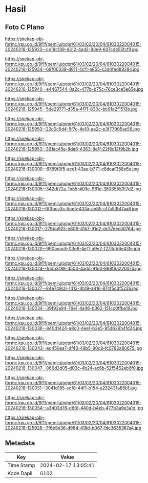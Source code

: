 # Hasil

## Foto C Plano

https://sirekap-obj-formc.kpu.go.id/9f1f/pemilu/pdpr/61/03/02/20/04/6103022004015-20240216-125923--ce18c169-6312-4ad2-83e9-607cde55fcf9.jpg

https://sirekap-obj-formc.kpu.go.id/9f1f/pemilu/pdpr/61/03/02/20/04/6103022004015-20240216-125934--68f00339-d811-4cf1-a855-c3d4fed89284.jpg

https://sirekap-obj-formc.kpu.go.id/9f1f/pemilu/pdpr/61/03/02/20/04/6103022004015-20240216-125940--e4467544-0a2c-477b-b75c-76ce3ce5e65e.jpg

https://sirekap-obj-formc.kpu.go.id/9f1f/pemilu/pdpr/61/03/02/20/04/6103022004015-20240216-125945--5de29771-d35a-4f71-830c-bb91a2f1513b.jpg

https://sirekap-obj-formc.kpu.go.id/9f1f/pemilu/pdpr/61/03/02/20/04/6103022004015-20240216-125950--22c0c9d4-5f7c-4e10-aa2c-e3f77905ae56.jpg

https://sirekap-obj-formc.kpu.go.id/9f1f/pemilu/pdpr/61/03/02/20/04/6103022004015-20240216-125953--361ac45e-8da6-4363-8e1f-22f8c12f9b2b.jpg

https://sirekap-obj-formc.kpu.go.id/9f1f/pemilu/pdpr/61/03/02/20/04/6103022004015-20240216-130000--6789f0f5-ace1-43ae-b771-c8deaf358e6e.jpg

https://sirekap-obj-formc.kpu.go.id/9f1f/pemilu/pdpr/61/03/02/20/04/6103022004015-20240216-130005--342df72a-1b55-403e-961d-38035553f7d2.jpg

https://sirekap-obj-formc.kpu.go.id/9f1f/pemilu/pdpr/61/03/02/20/04/6103022004015-20240216-130012--0f3bcc3c-5ce5-433a-ae85-cf7a53bf7aa8.jpg

https://sirekap-obj-formc.kpu.go.id/9f1f/pemilu/pdpr/61/03/02/20/04/6103022004015-20240216-130017--276bb925-e809-41b7-91d2-dc57eecb0764.jpg

https://sirekap-obj-formc.kpu.go.id/9f1f/pemilu/pdpr/61/03/02/20/04/6103022004015-20240216-130020--990aeac8-03e6-4ef1-a9e2-f273db6e43fe.jpg

https://sirekap-obj-formc.kpu.go.id/9f1f/pemilu/pdpr/61/03/02/20/04/6103022004015-20240216-130024--1ddb3188-d500-4add-91d0-968f6a220074.jpg

https://sirekap-obj-formc.kpu.go.id/9f1f/pemilu/pdpr/61/03/02/20/04/6103022004015-20240216-130027--84e749c0-1413-4b19-a816-874f5c3f5226.jpg

https://sirekap-obj-formc.kpu.go.id/9f1f/pemilu/pdpr/61/03/02/20/04/6103022004015-20240216-130034--39f92a94-76e1-4a46-b363-151cc0ffbe16.jpg

https://sirekap-obj-formc.kpu.go.id/9f1f/pemilu/pdpr/61/03/02/20/04/6103022004015-20240216-130036--840d1424-a8c0-4ee1-b3e5-95d629b4fd24.jpg

https://sirekap-obj-formc.kpu.go.id/9f1f/pemilu/pdpr/61/03/02/20/04/6103022004015-20240216-130043--ec450ea7-df43-49b5-90c9-fc0782a80675.jpg

https://sirekap-obj-formc.kpu.go.id/9f1f/pemilu/pdpr/61/03/02/20/04/6103022004015-20240216-130047--066d3d05-d03c-4b24-ac6b-52f5462eb6f0.jpg

https://sirekap-obj-formc.kpu.go.id/9f1f/pemilu/pdpr/61/03/02/20/04/6103022004015-20240216-130051--3041d185-ecf8-44f1-b154-a232431a86b1.jpg

https://sirekap-obj-formc.kpu.go.id/9f1f/pemilu/pdpr/61/03/02/20/04/6103022004015-20240216-130054--a3403d76-d66f-440d-b4eb-477b3a9e3a1d.jpg

https://sirekap-obj-formc.kpu.go.id/9f1f/pemilu/pdpr/61/03/02/20/04/6103022004015-20240216-125928--7f6e5d36-d984-418d-b067-fdc3635367a4.jpg


## Metadata

| Key        | Value               |
| ---------- | ------------------- |
| Time Stamp | 2024-02-17 13:05:41 |
| Kode Dapil | 6102                |



